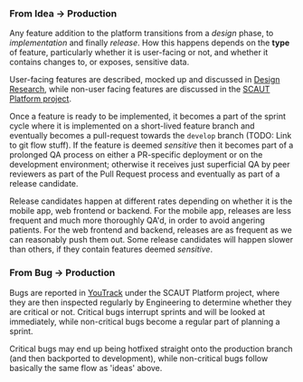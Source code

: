 ### From Idea -> Production
Any feature addition to the platform transitions from a _design_ phase, to _implementation_ and finally _release_. How
this happens depends on the **type** of feature, particularly whether it is user-facing or not, and whether it contains
changes to, or exposes, sensitive data.

User-facing features are described, mocked up and discussed in
[Design Research](https://makewise.myjetbrains.com/youtrack/agiles/99-17/100-23), while non-user facing features are
discussed in the [SCAUT Platform project](https://makewise.myjetbrains.com/youtrack/projects/a943db9e-ae00-4e77-9f6b-ad6cf1d879fd).

Once a feature is ready to be implemented, it becomes a part of the sprint cycle where it is implemented on a short-lived feature
branch and eventually becomes a pull-request towards the `develop` branch (TODO: Link to git flow stuff). If the feature is deemed 
_sensitive_ then it becomes part of a prolonged QA process on either a PR-specific deployment or on the development environment;
otherwise it receives just superficial QA by peer reviewers as part of the Pull Request process and eventually as part of a release
candidate.

Release candidates happen at different rates depending on whether it is the mobile app, web frontend or backend. For the mobile app,
releases are less frequent and much more thoroughly QA'd, in order to avoid angering patients. For the web frontend and backend, 
releases are as frequent as we can reasonably push them out. Some release candidates will happen slower than others, if they
contain features deemed _sensitive_.

### From Bug -> Production
Bugs are reported in [YouTrack](https://makewise.myjetbrains.com/youtrack/issues) under the SCAUT Platform project, where they
are then inspected regularly by Engineering to determine whether they are critical or not. Critical bugs interrupt sprints and
will be looked at immediately, while non-critical bugs become a regular part of planning a sprint. 

Critical bugs may end up being hotfixed straight onto the production branch (and then backported to development), while 
non-critical bugs follow basically the same flow as 'ideas' above.
